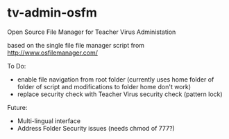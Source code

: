 # tv-admin-osfm
Open Source File Manager for Teacher Virus Administation

based on the single file file manager script from
http://www.osfilemanager.com/

To Do:
* enable file navigation from root folder (currently uses home folder of folder of script and modifications to folder home don't work)
* replace security check with Teacher Virus security check (pattern lock)

Future:
* Multi-lingual interface
* Address Folder Security issues (needs chmod of 777?) 
